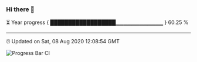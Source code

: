### Hi there 👋

⏳ Year progress { ██████████████████▁▁▁▁▁▁▁▁▁▁▁▁ } 60.25 %

---

⏰ Updated on Sat, 08 Aug 2020 12:08:54 GMT

![Progress Bar CI](https://github.com/liununu/liununu/workflows/Progress%20Bar%20CI/badge.svg)
